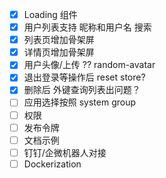 - [x] Loading 组件
- [x] 用户列表支持 昵称和用户名 搜索
- [x] 列表页增加骨架屏
- [x] 详情页增加骨架屏
- [x] 用户头像/上传 ?? random-avatar
- [x] 退出登录等操作后 reset store?
- [x] 删除后 外键查询列表出问题？
- [ ] 应用选择按照 system group
- [ ] 权限
- [ ] 发布令牌
- [ ] 文档示例
- [ ] 钉钉/企微机器人对接
- [ ] Dockerization